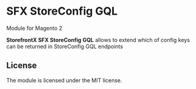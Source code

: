 # SFX StoreConfig GQL

Module for Magento 2

**StorefrontX SFX StoreConfig GQL** allows to extend which of config keys can be returned in StoreConfig GQL endpoints

## License

The module is licensed under the MIT license.

